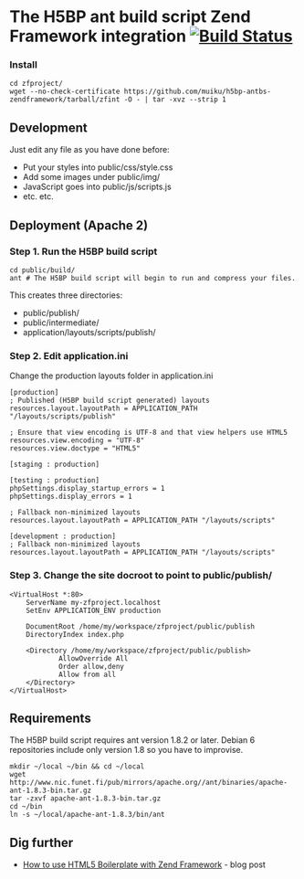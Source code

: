 # The H5BP ant build script Zend Framework integration [![Build Status](https://secure.travis-ci.org/muiku/h5bp-antbs-zendframework.png?branch=zfint)](http://travis-ci.org/muiku/h5bp-antbs-zendframework)

### Install

    cd zfproject/
    wget --no-check-certificate https://github.com/muiku/h5bp-antbs-zendframework/tarball/zfint -O - | tar -xvz --strip 1
    
## Development

Just edit any file as you have done before:

- Put your styles into public/css/style.css
- Add some images under public/img/
- JavaScript goes into public/js/scripts.js
- etc. etc.

## Deployment (Apache 2)

### Step 1. Run the H5BP build script

    cd public/build/
    ant # The H5BP build script will begin to run and compress your files.

This creates three directories:

- public/publish/
- public/intermediate/
- application/layouts/scripts/publish/

### Step 2. Edit application.ini

Change the production layouts folder in application.ini

    [production]
    ; Published (H5BP build script generated) layouts
    resources.layout.layoutPath = APPLICATION_PATH "/layouts/scripts/publish"

    ; Ensure that view encoding is UTF-8 and that view helpers use HTML5
    resources.view.encoding = "UTF-8"
    resources.view.doctype = "HTML5"

    [staging : production]

    [testing : production]
    phpSettings.display_startup_errors = 1
    phpSettings.display_errors = 1

    ; Fallback non-minimized layouts
    resources.layout.layoutPath = APPLICATION_PATH "/layouts/scripts"

    [development : production]
    ; Fallback non-minimized layouts
    resources.layout.layoutPath = APPLICATION_PATH "/layouts/scripts"

### Step 3. Change the site docroot to point to public/publish/

    <VirtualHost *:80>
        ServerName my-zfproject.localhost
        SetEnv APPLICATION_ENV production

    	DocumentRoot /home/my/workspace/zfproject/public/publish
        DirectoryIndex index.php

        <Directory /home/my/workspace/zfproject/public/publish>
                AllowOverride All
                Order allow,deny
                Allow from all
        </Directory>
    </VirtualHost>

## Requirements

The H5BP build script requires ant version 1.8.2 or later. Debian 6 repositories include only version 1.8 so you have to improvise.

    mkdir ~/local ~/bin && cd ~/local
    wget http://www.nic.funet.fi/pub/mirrors/apache.org//ant/binaries/apache-ant-1.8.3-bin.tar.gz
    tar -zxvf apache-ant-1.8.3-bin.tar.gz
    cd ~/bin
    ln -s ~/local/apache-ant-1.8.3/bin/ant
    
## Dig further

- [How to use HTML5 Boilerplate with Zend Framework](http://blog.muiku.com/2012/03/10/how-to-use-html5-boilerplate-with-zend-framework) - blog post
